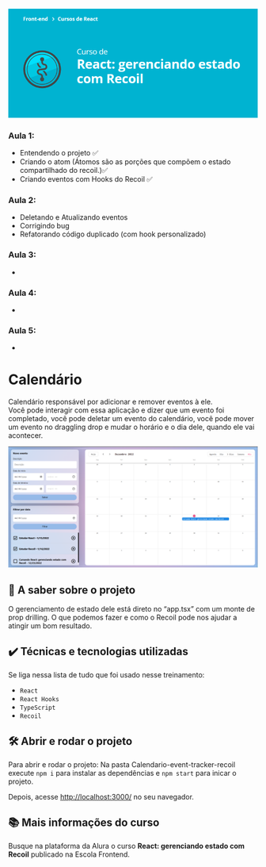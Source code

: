 ![React: gerenciando estado com Recoil](curso.png)

### Aula 1:
- Entendendo o projeto :white_check_mark: 
- Criando o atom (Átomos são as porções que compõem o estado compartilhado do recoil.):white_check_mark:
- Criando eventos com Hooks do Recoil :white_check_mark:
### Aula 2:
- Deletando e Atualizando eventos
- Corrigindo bug
- Refatorando código duplicado (com hook personalizado)
### Aula 3:
- 
### Aula 4: 
- 
### Aula 5:
- 
 

# Calendário
Calendário responsável por adicionar e remover eventos à ele. <br>
Você pode interagir com essa aplicação e dizer que um evento foi completado, você pode deletar um evento do calendário, você pode mover um evento no draggling drop e mudar o horário e o dia dele, quando ele vai acontecer.


<img src="screenshot.png" alt="Imagem do curso">


## 🔨 A saber sobre o projeto

O gerenciamento de estado dele está direto no “app.tsx” com um monte de prop drilling.
O que podemos fazer e como o Recoil pode nos ajudar a atingir um bom resultado.

## ✔️ Técnicas e tecnologias utilizadas

Se liga nessa lista de tudo que foi usado nesse treinamento:

- `React`
- `React Hooks`
- `TypeScript`
- `Recoil`

## 🛠️ Abrir e rodar o projeto

Para abrir e rodar o projeto: Na pasta Calendario-event-tracker-recoil execute `npm i` para instalar as dependências e `npm start` para inicar o projeto.

Depois, acesse <a href="http://localhost:3000/">http://localhost:3000/</a> no seu navegador.


## 📚 Mais informações do curso

Busque na plataforma da Alura o curso **React: gerenciando estado com Recoil** publicado na Escola Frontend.
